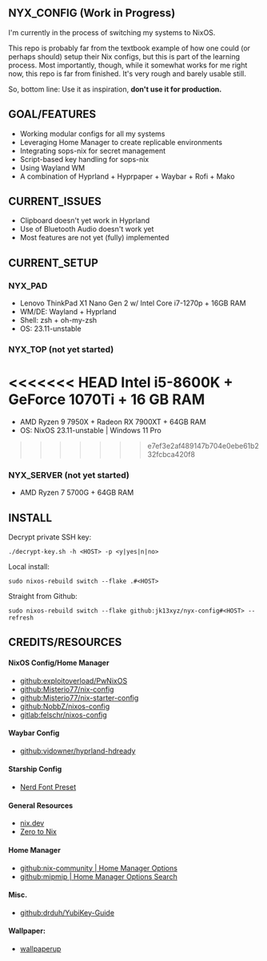 ## NYX_CONFIG (Work in Progress)

I'm currently in the process of switching my systems to NixOS. 

This repo is probably far from the textbook example of how one could (or perhaps should) setup their Nix configs, but this is part of the learning process. Most importantly, though, while it somewhat works for me right now, this repo is far from finished. It's very rough and barely usable still.

So, bottom line: Use it as inspiration, **don't use it for production.**

## GOAL/FEATURES
- Working modular configs for all my systems
- Leveraging Home Manager to create replicable environments
- Integrating sops-nix for secret management
- Script-based key handling for sops-nix
- Using Wayland WM
- A combination of Hyprland + Hyprpaper + Waybar + Rofi + Mako

## CURRENT_ISSUES
- Clipboard doesn't yet work in Hyprland
- Use of Bluetooth Audio doesn't work yet
- Most features are not yet (fully) implemented

## CURRENT_SETUP

### NYX_PAD
- Lenovo ThinkPad X1 Nano Gen 2 w/ Intel Core i7-1270p + 16GB RAM
- WM/DE: Wayland + Hyprland
- Shell: zsh + oh-my-zsh
- OS: 23.11-unstable

### NYX_TOP (not yet started)
<<<<<<< HEAD
    Intel i5-8600K + GeForce 1070Ti + 16 GB RAM 
=======
- AMD Ryzen 9 7950X + Radeon RX 7900XT + 64GB RAM
- OS: NixOS 23.11-unstable | Windows 11 Pro
>>>>>>> e7ef3e2af489147b704e0ebe61b232fcbca420f8

### NYX_SERVER (not yet started)
- AMD Ryzen 7 5700G + 64GB RAM

## INSTALL

Decrypt private SSH key:

    ./decrypt-key.sh -h <HOST> -p <y|yes|n|no> 
    
Local install:

    sudo nixos-rebuild switch --flake .#<HOST>
    
Straight from Github:

    sudo nixos-rebuild switch --flake github:jk13xyz/nyx-config#<HOST> --refresh

## CREDITS/RESOURCES

#### NixOS Config/Home Manager
- [github:exploitoverload/PwNixOS](https://github.com/exploitoverload/PwNixOS/)
- [github:Misterio77/nix-config](https://github.com/Misterio77/nix-config)
- [github:Misterio77/nix-starter-config](https://github.com/Misterio77/nix-starter-config)
- [github:NobbZ/nixos-config](https://github.com/NobbZ/nixos-config)
- [gitlab:felschr/nixos-config](https://gitlab.com/felschr/nixos-config)

#### Waybar Config
- [github:vidowner/hyprland-hdready](https://github.com/vidowner/hyprland-hdready)

#### Starship Config
- [Nerd Font Preset](https://starship.rs/presets/nerd-font.html)

#### General Resources
- [nix.dev](https://nix.dev)
- [Zero to Nix](https://zero-to-nix.com)

#### Home Manager
- [github:nix-community | Home Manager Options](https://nix-community.github.io/home-manager/options.html)
- [github:mipmip | Home Manager Options Search](https://mipmip.github.io/home-manager-option-search/?query=ncspot)

#### Misc.
- [github:drduh/YubiKey-Guide](https://github.com/drduh/YubiKey-Guide)

#### Wallpaper:
- [wallpaperup](https://www.wallpaperup.com/196208/scientific_space_planet_galaxy_stars_mac_ox_ultrahd_4k_wallpaper.html)
